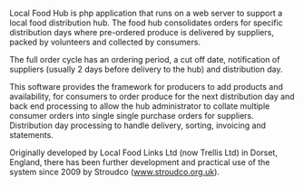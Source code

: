 Local Food Hub is php application that runs on a web server to support a local food distribution hub. The food hub consolidates orders for specific distribution days where pre-ordered produce is delivered by suppliers, packed by volunteers and collected by consumers.

The full order cycle has an ordering period, a cut off date, notification of suppliers (usually 2 days before delivery to the hub) and distribution day.

This software provides the framework for producers to add products and availability, for consumers to order produce for the next distribution day and back end processing to allow the hub administrator to collate multiple consumer orders into single single purchase orders for suppliers. Distribution day processing to handle delivery, sorting, invoicing and statements.

Originally developed by Local Food Links Ltd (now Trellis Ltd) in Dorset, England, there has been further development and practical use of the system since 2009 by Stroudco (www.stroudco.org.uk).